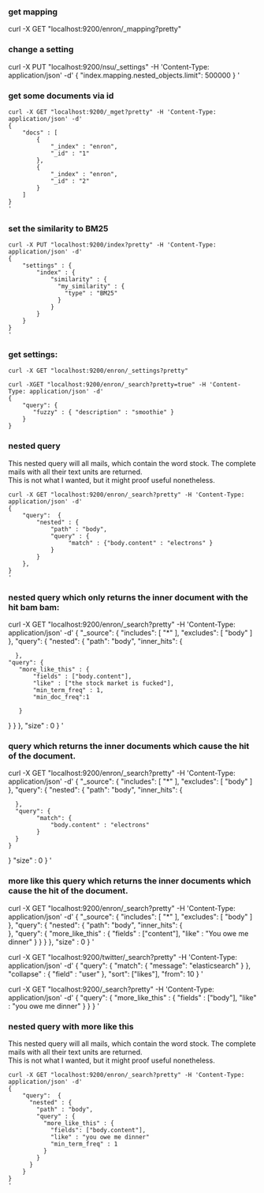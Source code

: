 

### get mapping
curl -X GET "localhost:9200/enron/_mapping?pretty"  


### change a setting
curl -X PUT "localhost:9200/nsu/_settings" -H 'Content-Type: application/json' -d'
{
    "index.mapping.nested_objects.limit": 500000
}
'






### get some documents via id
``` 
curl -X GET "localhost:9200/_mget?pretty" -H 'Content-Type: application/json' -d' 
{
    "docs" : [
        {
            "_index" : "enron",
            "_id" : "1"
        },
        {
            "_index" : "enron",
            "_id" : "2"
        }
    ]
}
'
```

### set the similarity to BM25 
```
curl -X PUT "localhost:9200/index?pretty" -H 'Content-Type: application/json' -d'
{
    "settings" : {
        "index" : {
            "similarity" : {
              "my_similarity" : {
                "type" : "BM25"
              }
            }
        }
    }
}
'
```

### get settings:
`curl -X GET "localhost:9200/enron/_settings?pretty"`

```
curl -XGET "localhost:9200/enron/_search?pretty=true" -H 'Content-Type: application/json' -d'
{
    "query": {
       "fuzzy" : { "description" : "smoothie" }
    }
} 
```



### nested query 
This nested query will all mails, which contain the word stock. The complete mails with all their text units are returned.  
This is not what I wanted, but it might proof useful nonetheless.
```
curl -X GET "localhost:9200/enron/_search?pretty" -H 'Content-Type: application/json' -d'
{
    "query":  {
        "nested" : {
            "path" : "body",
            "query" : {
                 "match" : {"body.content" : "electrons" }
            }
        }
    },
}
'
```


### nested query which only returns the inner document with the hit bam bam:


curl -X GET "localhost:9200/enron/_search?pretty" -H 'Content-Type: application/json' -d'
{
  "_source": {
    "includes": [ "*" ],
    "excludes": [ "body" ]
  },
  "query": {
    "nested": {
      "path": "body",
      "inner_hits": {       

      },
    "query": {
       "more_like_this" : {
           "fields" : ["body.content"],
           "like" : ["the stock market is fucked"],
           "min_term_freq" : 1,
           "min_doc_freq":1
           
       }
   }
    }
  },
  "size" : 0
}
'

### query which returns the inner documents which cause the hit of the document.

curl -X GET "localhost:9200/enron/_search?pretty" -H 'Content-Type: application/json' -d'
{
  "_source": {
    "includes": [ "*" ],
    "excludes": [ "body" ]
  },
  "query": {
    "nested": {
      "path": "body",
      "inner_hits": {       

      },
      "query": {
            "match": {
                "body.content" : "electrons" 
            }
      }
    }
  }
  "size" : 0
}
'




### more like this query which returns the inner documents which cause the hit of the document.

curl -X GET "localhost:9200/enron/_search?pretty" -H 'Content-Type: application/json' -d'
{
  "_source": {
    "includes": [ "*" ],
    "excludes": [ "body" ]
  },
  "query": {
    "nested": {
      "path": "body",
      "inner_hits": {       
      },
      "query": {
          "more_like_this" : {
              "fields" : ["content"],
              "like" : "You owe me dinner"
          }
      }
    }
  },
  "size" : 0
}
'





curl -X GET "localhost:9200/twitter/_search?pretty" -H 'Content-Type: application/json' -d'
{
    "query": {
        "match": {
            "message": "elasticsearch"
        }
    },
    "collapse" : {
        "field" : "user" 
    },
    "sort": ["likes"], 
    "from": 10 
}
'


curl -X GET "localhost:9200/_search?pretty" -H 'Content-Type: application/json' -d'
{
    "query": {
        "more_like_this" : {
            "fields" : ["body"],
            "like" : "you owe me dinner"
        }
    }
}
'


### nested query with more like this
This nested query will all mails, which contain the word stock. The complete mails with all their text units are returned.  
This is not what I wanted, but it might proof useful nonetheless.
```
curl -X GET "localhost:9200/enron/_search?pretty" -H 'Content-Type: application/json' -d'
{
    "query":  {
      "nested" : {
        "path" : "body",
        "query" : {
          "more_like_this" : {
            "fields": ["body.content"],
            "like" : "you owe me dinner" 
            "min_term_freq" : 1
          }
        }
      }
    }
}
'
```